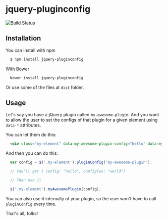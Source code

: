 # jquery-pluginconfig

[![Build Status](https://travis-ci.org/talyssonoc/jquery-pluginconfig.svg)](https://travis-ci.org/talyssonoc/jquery-pluginconfig)

## Installation

You can install with npm

```sh
  $ npm install jquery-pluginconfig
```

With Bower

```sh
  bower install jquery-pluginconfig
```

Or use some of the files at `dist` folder.

## Usage

Let's say you have a jQuery plugin called `my-awesome-plugin`. And you want to allow the user to set the configs of that plugin for a given element using `data-*` attributes.

You can let them do this:

```html
  <div class="my-element" data-my-awesome-plugin-config="hello" data-my-awesome-plugin-config-two="world"></div>div>
```

And then you can do this:

```js
  var config = $('.my-element').pluginConfig('my-awesome-plugin');

  // You'll get { config: "hello", configTwo: "world"}

  // Then use it

  $('.my-element').myAwesomePlugin(config);
```

You can also use it internally of your plugin, so the user won't have to call `pluginConfig` every time.

That's all, folks!
